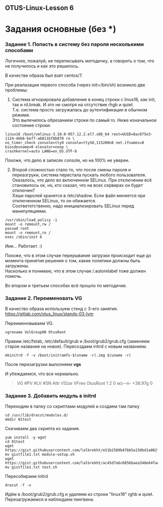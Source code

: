 ## OTUS-Linux-Lesson 6  
# Задания основные (без *)  

### Задание 1. Попасть в систему без пароля несколькими способами

Логичнее, пожалуй, не переписывать методичку, а говорить о том, что не получилось и как это решилось.  

В качестве образа был взят centos/7.  

При реализации первого способа (через init=/bin/sh) возникло две проблемы:  
1) Система игнорировала добавление в конец строки с linux16, как init, так и rd.break. И это не смотря на отсутствие rhgb и quiet.  
Т.е. система просто загружалась до аутентификации в обычном режиме.  
Это вылечилось обрезанием строки по самый ro. Ниже изначальное состояние строки:  
```
linux16 /boot/vmlinuz-3.10.0-957.12.2.el7.x86_64 root=UUID=8ac075e3-1124-4bb6-bef7-a6811bf8b870 ro \
no_timer_check console=tty0 console=ttyS0,115200n8 net.ifnames=0 biosdevname=0 elevator=noop \
crashkernel=auto LANG=en_US.UTF-8
``` 
Похоже, что дело в записях console, но на 100% не уверен.

2) Второй сложностью стало то, что после смены пароля и переазгруки, система перестала пускать любого пользователя.  
Оказалось, что дело во включенном SELinux. При отключении всё становилось ок, но, кто сказал, что на всех серверах он будет отключен?  
Хэши паролей хранятся в /etc/shadow. Если файл меняется при отключенном SELinux, то он обижается.  
Соответетственно, надо инициализировать SELinux перед манипуляциями. 
```
/usr/sbin/load_policy -i
mount -o remount,rw /
passwd root
mount -o remount,ro /
exec /sbin/init 6
```
Иии... Работает. :)

Похоже, что в этом случае перерывание загрузки происходит еще до момента принятия решения о том, какие политики должны быть загружены.  
Насколько я понимаю, что в этом случае /.autorelabel тоже должен помочь. 

Во втором и третьем способах всё прошло по методичке.

### Задание 2. Переименовать VG  

В качество образа используем стенд с 3-его занятия.
https://gitlab.com/otus_linux/stands-03-lvm  

Переименовываем VG. 
```
vgrename VolGroup00 OtusRoot 
```

Правим /etc/fstab, /etc/default/grub и /boot/grub2/grub.cfg (заменяем старое название на новое).
Пересоздаем intird c новым названием.
```
mkinitrd -f -v /boot/initramfs-$(uname -r).img $(uname -r)
```
  
После перезагрузки выполняем 
**vgs**  

И убеждаемся, что все нормально.

> VG       #PV #LV #SN Attr   VSize   VFree
> OtusRoot   1   2   0 wz--n- <38.97g    0
  
 
### Задание 3. Добавить модуль в initrd

Переходим в папку со скриптами модулей и создаем там папку
```
cd /usr/lib/dracut/modules.d/
mkdir 01test
``` 

Скачиваем два скрипта из задания.
```
yum install -y wget
cd 01test
wget https://gist.githubusercontent.com/lalbrekht/e51b2580b47bb5a150bd1a002f16ae85/raw/80060b7b300e193c187bbcda4d8fdf0e1c066af9/gistfile1.txt
mv gistfile1.txt module-setup.sh
wget https://gist.githubusercontent.com/lalbrekht/ac45d7a6c6856baea348e64fac43faf0/raw/69598efd5c603df310097b52019dc979e2cb342d/gistfile1.txt
mv gistfile1.txt test.sh
```

Пересобираем initrd
```
dracut -f -v
```

Идём в /boot/grub2/grub.cfg и удаляем из строки "linux16" rghb и quiet. Перезагружаемся и наблюдаем пингвина. 
